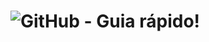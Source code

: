 # ![GitHub](https://img.shields.io/badge/-GitHub-000000?style=for-the-badge&logo=github&labelColor=transparent&logoColor=white) - Guia rápido!

